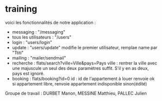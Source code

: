 # training

voici les fonctionnalités de notre application :

 - messaging : "/messaging"
 - tous les utilisateurs : "/users"
 - login : "users/login"
 - update : "users/update"
      modifie le premier utilisateur, remplae name par "Ttiti"
 - mailing : "mailer/sendmail"
 - recherche : flats/search?ville=Ville&pays=Pays
      ville : rentrer la ville avec une majuscule
      un seul des deux paramètres suffit. S'il y en as deux, pays est ignoré.
 - booking : flats/booking?id=0
      id : id de l'appartement à louer
      renvoie ok si appartement libre, renvoie appartement indisponible sinon(édité)
      
      
 Groupe de travail : 
 DURBET Manon, MESSINE Matthieu, PALLEC Julien 
